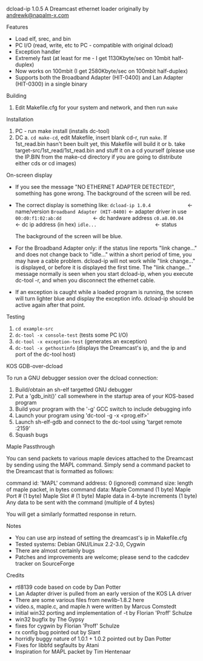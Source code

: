 dcload-ip 1.0.5
A Dreamcast ethernet loader originally by <andrewk@napalm-x.com>

Features

* Load elf, srec, and bin
* PC I/O (read, write, etc to PC - compatible with original dcload)
* Exception handler
* Extremely fast (at least for me - I get 1130Kbyte/sec on 10mbit half-duplex)
* Now works on 100mbit (I get 2580Kbyte/sec on 100mbit half-duplex)
* Supports both the Broadband Adapter (HIT-0400) and Lan Adapter (HIT-0300)
  in a single binary

Building

1. Edit Makefile.cfg for your system and network, and then run `make`

Installation

1. PC - run make install (installs dc-tool)
2. DC
   a. `cd make-cd`, edit Makefile, insert blank cd-r, run `make`. If
   1st_read.bin hasn't been built yet, this Makefile will build it
 or 
   b. take target-src/1st_read/1st_read.bin and stuff it on a cd yourself
      (please use the IP.BIN from the make-cd directory if you are going
       to distribute either cds or cd images)
  
On-screen display

* If you see the message "NO ETHERNET ADAPTER DETECTED!", something has
  gone wrong. The background of the screen will be red.

* The correct display is something like:
  `dcload-ip 1.0.4             `  <- name/version
  `Broadband Adapter (HIT-0400)`  <- adapter driver in use
  `00:d0:f1:02:ab:dd           `  <- dc hardware address
  `c0.a8.00.04                 `  <- dc ip address (in hex)
  `idle...                     `  <- status

  The background of the screen will be blue.

* For the Broadband Adapter only: if the status line reports "link
  change..." and does not change back to "idle..." within a short period
  of time, you may have a cable problem. dcload-ip will not work while
  "link change..." is displayed, or before it is displayed the first time.
  The "link change..." message normally is seen when you start dcload-ip,
  when you execute dc-tool -r, and when you disconnect the ethernet cable.

* If an exception is caught while a loaded program is running, the screen
  will turn lighter blue and display the exception info. dcload-ip should be
  active again after that point.

Testing

1. `cd example-src`
2. `dc-tool -x console-test` (tests some PC I/O)
3. `dc-tool -x exception-test` (generates an exception)
4. `dc-tool -x gethostinfo` (displays the Dreamcast's ip, and the ip and port of
   the dc-tool host)

KOS GDB-over-dcload

To run a GNU debugger session over the dcload connection:

1. Build/obtain an sh-elf targetted GNU debugger
2. Put a 'gdb_init()' call somewhere in the startup area of your
   KOS-based program
3. Build your program with the '-g' GCC switch to include debugging info
4. Launch your program using 'dc-tool -g -x <prog.elf>'
5. Launch sh-elf-gdb and connect to the dc-tool using 'target remote :2159'
6. Squash bugs

Maple Passthrough

You can send packets to various maple devices attached to the Dreamcast by
sending using the MAPL command. Simply send a command packet to the Dreamcast
that is formatted as follows:

command id: 'MAPL'
command address: 0 (ignored)
command size: length of maple packet, in bytes
command data:
    Maple Command (1 byte)
    Maple Port # (1 byte)
    Maple Slot # (1 byte)
    Maple data in 4-byte increments (1 byte)
    Any data to be sent with the command (multiple of 4 bytes)

You will get a similarly formatted response in return.

Notes

* You can use arp instead of setting the dreamcast's ip in Makefile.cfg
* Tested systems: Debian GNU/Linux 2.2-3.0, Cygwin
* There are almost certainly bugs
* Patches and improvements are welcome; please send to the cadcdev tracker
  on SourceForge

Credits
* rtl8139 code based on code by Dan Potter
* Lan Adapter driver is pulled from an early version of the KOS LA driver
* There are some various files from newlib-1.8.2 here
* video.s, maple.c, and maple.h were written by Marcus Comstedt
* initial win32 porting and implementation of -t by Florian 'Proff' Schulze
* win32 bugfix by The Gypsy
* fixes for cygwin by Florian 'Proff' Schulze
* rx config bug pointed out by Slant
* horridly buggy nature of 1.0.1 + 1.0.2 pointed out by Dan Potter
* Fixes for libbfd segfaults by Atani
* Inspiration for MAPL packet by Tim Hentenaar

